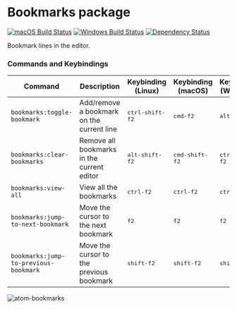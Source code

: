 # Bookmarks package
[![macOS Build Status](https://travis-ci.org/atom/bookmarks.svg?branch=master)](https://travis-ci.org/atom/bookmarks)
[![Windows Build Status](https://ci.appveyor.com/api/projects/status/vjsf78pj4rw6ibcw/branch/master?svg=true)](https://ci.appveyor.com/project/Atom/bookmarks/branch/master)
[![Dependency Status](https://david-dm.org/atom/bookmarks.svg)](https://david-dm.org/atom/bookmarks)

Bookmark lines in the editor.

### Commands and Keybindings

|Command|Description|Keybinding (Linux)|Keybinding (macOS)|Keybinding (Windows)|
|-------|-----------|------------------|------------------|--------------------|
|`bookmarks:toggle-bookmark`|Add/remove a bookmark on the current line|<kbd>ctrl-shift-f2</kbd>|<kbd>cmd-f2</kbd>|<kbd>alt-ctrl-f2</kbd>|
|`bookmarks:clear-bookmarks`|Remove all bookmarks in the current editor|<kbd>alt-shift-f2</kbd>|<kbd>cmd-shift-f2</kbd>|<kbd>ctrl-shift-f2</kbd>|
|`bookmarks:view-all`|View all the bookmarks|<kbd>ctrl-f2</kbd>|<kbd>ctrl-f2</kbd>|<kbd>ctrl-f2</kbd>|
|`bookmarks:jump-to-next-bookmark`|Move the cursor to the next bookmark|<kbd>f2</kbd>|<kbd>f2</kbd>|<kbd>f2</kbd>|
|`bookmarks:jump-to-previous-bookmark`|Move the cursor to the previous bookmark|<kbd>shift-f2</kbd>|<kbd>shift-f2</kbd>|<kbd>shift-f2</kbd>|

![atom-bookmarks](https://cloud.githubusercontent.com/assets/1545996/10419203/97d75e32-7035-11e5-818f-5b34d60865c1.png)
